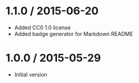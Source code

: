 
1.1.0 / 2015-06-20
==================

  * Added CC0 1.0 license
  * Added badge generator for Markdown README

1.0.0 / 2015-05-29
==================

* Initial version

